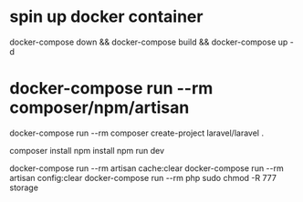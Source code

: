 # spin up docker container
docker-compose down && docker-compose build && docker-compose up -d

# docker-compose run --rm composer/npm/artisan

docker-compose run --rm composer create-project laravel/laravel .

composer install
npm install
npm run dev

docker-compose run --rm artisan cache:clear
docker-compose run --rm artisan config:clear
docker-compose run --rm php sudo chmod -R 777 storage

